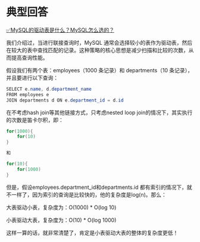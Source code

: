 # 典型回答


[✅MySQL的驱动表是什么？MySQL怎么选的？](https://www.yuque.com/hollis666/qyhor6/vs83kfhxbz19mkcg)



我们介绍过，当进行联接查询时，MySQL 通常会选择较小的表作为驱动表，然后在较大的表中查找匹配的记录。这种策略的核心思想是减少扫描和比较的次数，从而提高查询性能。



假设我们有两个表：employees（1000 条记录）和 departments（10 条记录），并且要进行以下查询：



```java
SELECT e.name, d.department_name
FROM employees e
JOIN departments d ON e.department_id = d.id
```



在不考虑hash join等其他链接方式，只考虑nested loop join的情况下，其实执行的次数是笛卡尔积，即：



```java
for(1000){
    for(10)
}

和

for(10){
    for(1000)
}
```

  
但是，假设employees.department_id和departments.id 都有索引的情况下，就不一样了，因为索引的查询是比较快的，他的复杂度是log(n)。那么：



大表驱动小表，复杂度为：O(1000) * O(log 10)

小表驱动大表，复杂度为：O(10) * O(log 1000)



这样一算的话，就非常清楚了，肯定是小表驱动大表的整体的复杂度更低！

